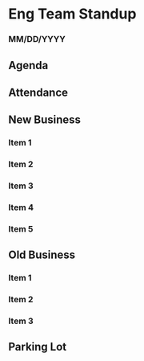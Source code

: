 # Eng Team Standup
### MM/DD/YYYY

## Agenda

## Attendance

## New Business

### Item 1
### Item 2
### Item 3
### Item 4
### Item 5

## Old Business

### Item 1
### Item 2
### Item 3

## Parking Lot

